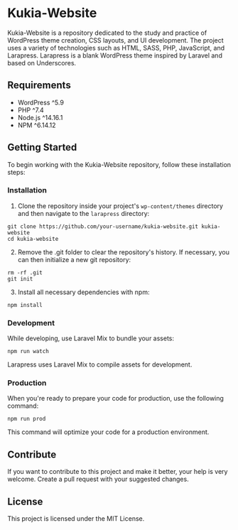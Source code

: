 # Kukia-Website

Kukia-Website is a repository dedicated to the study and practice of WordPress theme creation, CSS layouts, and UI development. The project uses a variety of technologies such as HTML, SASS, PHP, JavaScript, and Larapress. Larapress is a blank WordPress theme inspired by Laravel and based on Underscores.

## Requirements

- WordPress ^5.9
- PHP ^7.4
- Node.js ^14.16.1
- NPM ^6.14.12

## Getting Started

To begin working with the Kukia-Website repository, follow these installation steps:

### Installation

1. Clone the repository inside your project's `wp-content/themes` directory and then navigate to the `larapress` directory:

```
git clone https://github.com/your-username/kukia-website.git kukia-website
cd kukia-website
```

2. Remove the .git folder to clear the repository's history. If necessary, you can then initialize a new git repository:

```
rm -rf .git
git init
```

3. Install all necessary dependencies with npm:

```
npm install
```

### Development

While developing, use Laravel Mix to bundle your assets:

```
npm run watch
```

Larapress uses Laravel Mix to compile assets for development. 

### Production

When you're ready to prepare your code for production, use the following command:

```
npm run prod
```

This command will optimize your code for a production environment.

## Contribute

If you want to contribute to this project and make it better, your help is very welcome. Create a pull request with your suggested changes.

## License

This project is licensed under the MIT License.
